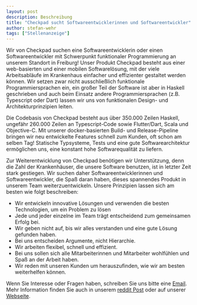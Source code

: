 ```yaml
---
layout: post
description: Beschreibung
title: "Checkpad sucht Softwareentwicklerinnen und Softwareentwickler"
author: stefan-wehr
tags: ["Stellenanzeige"]
---
```


Wir von Checkpad suchen eine Softwareentwicklerin oder einen
Softwareentwickler mit Schwerpunkt funktionaler Programmierung an unserem
Standort in Freiburg! Unser Produkt Checkpad besteht aus einer web-basierten und
einer mobilen Softwarelösung, mit der viele Arbeitsabläufe im Krankenhaus
einfacher und effizienter gestaltet werden können. Wir setzen zwar nicht
ausschließlich funktionale Programmiersprachen ein, ein großer Teil der
Software ist aber in Haskell geschrieben und auch beim Einsatz andere
Programmiersprachen (z.B. Typescript oder Dart) lassen wir uns von
funktionalen Design- und Architekturprinzipien leiten.

<!-- more start -->

Die Codebasis von Checkpad besteht aus über 350.000 Zeilen Haskell, ungefähr
260.000 Zeilen an Typescript-Code sowie Flutter/Dart, Scala und
Objective-C. Mit unserer docker-basierten Build- und Release-Pipeline
bringen wir neu entwickelte Features schnell zum Kunden, oft schon am
selben Tag! Statische Typsysteme, Tests und eine gute Softwarearchitektur
ermöglichen uns, eine konstant hohe Softwarequalität zu liefern.

Zur Weiterentwicklung von Checkpad benötigen wir Unterstützung, denn die
Zahl der Krankenhäuser, die unsere Software benutzen, ist in letzter Zeit
stark gestiegen. Wir suchen daher Softwareentwicklerinnen und
Softwareentwickler, die Spaß daran haben, dieses spannendes Produkt in
unserem Team weiterzuentwickeln. Unsere Prinzipien lassen sich am besten
wie folgt beschreiben:

* Wir entwickeln innovative Lösungen und verwenden die besten
Technologien, um ein Problem zu lösen
* Jede und jeder einzelne im Team trägt entscheidend zum gemeinsamen
Erfolg bei.
* Wir geben nicht auf, bis wir alles verstanden und eine gute Lösung gefunden haben.
* Bei uns entscheiden Argumente, nicht Hierarchie.
* Wir arbeiten flexibel, schnell und effizient.
* Bei uns sollen sich alle Mitarbeiterinnen und Mitarbeiter wohlfühlen und Spaß an der Arbeit haben.
* Wir reden mit unseren Kunden um herauszufinden, wie wir am besten
  weiterhelfen können.

Wenn Sie Interesse oder Fragen haben, schreiben Sie uns bitte eine [Email](mailto:jobs@cp-med.com).
Mehr Information finden Sie auch in
unserem [reddit Post](https://www.reddit.com/r/haskell/comments/hy8tuv/medical_solutions_with_haskelltypescript_in/)
oder auf unserer [Webseite](https://www.cpmed.de/jobs).
